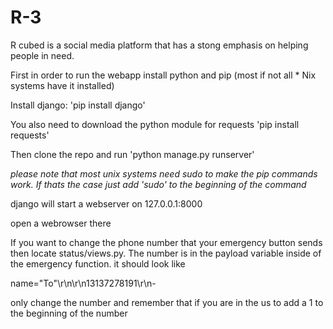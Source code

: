 # R-3
R cubed is a social media platform that has a stong emphasis on helping people in need. 

First in order to run the webapp install python and pip (most if not all * Nix systems have it installed)

Install django:
'pip install django'

You also need to download the python module for requests
'pip install requests'

Then clone the repo and run 
'python manage.py runserver'

*please note that most unix systems need sudo to make the pip commands work. If thats the case just add 'sudo' to the beginning of the command*

django will start a webserver on 127.0.0.1:8000

open a webrowser there

If you want to change the phone number that your emergency button sends then locate status/views.py. The number is in the payload variable inside of the emergency function. it should look like 

name=\"To\"\r\n\r\n13137278191\r\n-

only change the number and remember that if you are in the us to add a 1 to the beginning of the number
